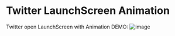 # Twitter LaunchScreen Animation
Twitter open LaunchScreen with Animation
DEMO:
![image](https://github.com/chenjunpu/TwitterLaunchScreenAnimation/blob/master/h.gif)
